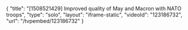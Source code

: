 {
    "title": "[1508521429] Improved quality of May and Macron with NATO troops",
    "type": "solo",
    "layout": "iframe-static",
    "videoId": "123186732",
    "url": "\/tvpembed\/123186732"
}